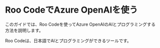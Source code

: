 # Roo CodeでAzure OpenAIを使う

このガイドでは、Roo Codeを使ってAzure OpenAIのAIとプログラミングする方法を説明します。

Roo Codeは、日本語でAIとプログラミングができるツールです。
